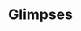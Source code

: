 ---
title: Glimpses
description_markdown: >-
  This is a new series of paintings which are small and irregular edges. They
  are left purposefully unframed, free and expansive but also appear to be a
  'glimpse' of something fleeting rather than fixed.
_gallery_date:
permalink: /paintings/glimpses
archive: false
main_image_path: /assets/images/3599a-screen-copy-1.jpg
thumb_crop:
images:
  - image_path: /assets/images/3603a-screen-copy.jpg
    image_title: No Idle Sitting
    image_description: 'Oil on wood panel, H13 W18 , 2020'
  - image_path: /assets/images/3589a-screen-copy.jpg
    image_title: If I lived in a forest I would hang my dress from a tree
    image_description: 'Oil on wood panel, H20 W23 D1.5, 2020'
  - image_path: /assets/images/3592-screen-copy.jpg
    image_title: Pair-a-dice
    image_description: 'Oil on wood panel, assemblage, H15 W17.5, 2020'
  - image_path: /assets/images/3599a-screen-copy.jpg
    image_title: Backyard Bananas
    image_description: 'Oil on wood panel, assemblage, H23.5W16.5  D1.5, 2020'
  - image_path: /assets/images/3579-screen-copy.jpg
    image_title: Conversation with peacocks
    image_description: 'Oil on wood panel, H33 W21 D1.5, 2020'
  - image_path: /assets/images/3596a-screen-copy.jpg
    image_title: Birthday Suit
    image_description: 'Oil on wood panel, assemblage, H21 W19 D2.5, 2020'
  - image_path: /assets/images/3581-screen-copy.jpg
    image_title: Gone South
    image_description: 'Oil on wood panel, assemblage, H20 W18 , 2020'
  - image_path: /assets/images/3584a-screen-copy.jpg
    image_title: Tilt
    image_description: 'Oil on charred wood panel, W14.5 X H34, 2020'
  - image_path: /assets/images/3616a-screen-copy.jpg
    image_title: Absent Beach
    image_description: 'Oil on wood panel, W16 H11 D2, 2020'
  - image_path: /assets/images/3612-screen-copy.jpg
    image_title: Portrait of a strawberry
    image_description: 'Oil on wood panel, H16.5 W11.5 D2, 2020'
  - image_path: /assets/images/3566a-screen-copy.jpg
    image_title: The Mirrorball Resort
    image_description: 'Oil on wood panel, found object, mirror ball tiles, H19 W21 D5, 2020'
  - image_path: /assets/images/3587-screen-copy.jpg
    image_title: The Idler
    image_description: 'Oil on wood panel, beadwork, W32 H18, 2020'
_options:
  image_path:
    width: 1200
    height: 1200
    resize_style: contain
    mime_type: image/jpeg
  main_image_path:
    width: 1200
    height: 800
    resize_style: contain
    mime_type: image/jpeg
_comments:
  title: Gallery title
  permalink: Be careful editing this
  main_image_path: Image used to represent your gallery
  images: Add and edit your gallery images here
  image_description: May only be used in the close up of an image
---
